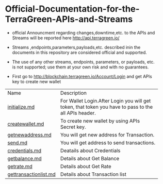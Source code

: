 # Official-Documentation-for-the-TerraGreen-APIs-and-Streams
* official Announcment regarding changes,downtime,etc. to the APIs and Streams will be reported here http://api.terragreen.io/
* Streams ,endpoints,parameters,payloads,etc. described inin the documents in this repository are considered official and supported.
* The use of any other streams, endpoints, parameters, or payloads, etc. is not supported; use them at your own risk and with no guarantees.

* First go to http://blockchain.terragreen.io/Account/Login and get APIs key to create new wallet

<table>
  
 <tr >
   <td>
     Name
    </td>
   <td>
     Description
   </td>
   </tr>
   
   <tr >
   <td>
    <a href="https://github.com/TERRAGREEN/Official-Documentation-for-the-TerraGreen-APIs-and-Streams/blob/master/Initialize.php"> initialize.md</a>
    </td>
   <td>
     For Wallet Login.After Login you will get token, that token you have to pass to the all APIs header.
   </td>
   </tr>
  
  <tr >
   <td>
    <a href="https://github.com/TERRAGREEN/Official-Documentation-for-the-TerraGreen-APIs-and-Streams/blob/master/create_wallet.php">createwallet.md </a>
    </td>
   <td>
     To create new wallet by using APIs Secret key.
   </td>
   </tr>
  
  <tr >
   <td>
     <a href="https://github.com/TERRAGREEN/Official-Documentation-for-the-TerraGreen-APIs-and-Streams/blob/master/getnewaddres.php">getnewaddress.md</a>
    </td>
   <td>
     You will get new address for Transaction.
   </td>
   </tr>
  
  <tr >
   <td>
      <a href="https://github.com/TERRAGREEN/Official-Documentation-for-the-TerraGreen-APIs-and-Streams/blob/master/send.php">send.md</a>
    </td>
   <td>
     You will get address to send transactions.
   </td>
   </tr>
  
  <tr >
  <td>
     <a href="https://github.com/TERRAGREEN/Official-Documentation-for-the-TerraGreen-APIs-and-Streams/blob/master/credentials.php"> credentials.md </a> 
  </td>
                                
  <td>
    Deatails about Credentials
  </td>
  </tr>
  
  <tr >
  <td>
      <a href="https://github.com/TERRAGREEN/Official-Documentation-for-the-TerraGreen-APIs-and-Streams/blob/master/getbalance.php">getbalance.md</a>
  </td>
  
  <td>
    Details about Get Balance
  </td>
  </tr>
 
   <tr >
  <td>
     <a href="https://github.com/TERRAGREEN/Official-Documentation-for-the-TerraGreen-APIs-and-Streams/blob/master/getrate.php">getrate.md </a>
  </td>
  
  <td>
  Details about Get Rate
  </td>
  </tr>
  
  <tr >
  <td>
     <a href="https://github.com/TERRAGREEN/Official-Documentation-for-the-TerraGreen-APIs-and-Streams/blob/master/getransactionlist.php">gettransactionlist.md </a>
  </td>
  
  <td>
  Details about Transaction list
  </td>
  </tr>
</table>

